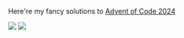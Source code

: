 Here're my fancy solutions to [Advent of Code 2024](https://adventofcode.com/2024)

![](https://img.shields.io/badge/days%20completed-21-red) ![](https://img.shields.io/badge/stars%20⭐-42-yellow)
